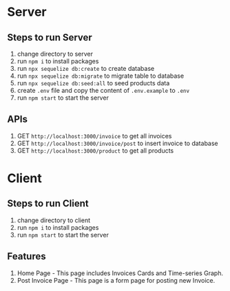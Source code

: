# Server
## Steps to run Server
1. change directory to server
2. run `npm i` to install packages
3. run `npx sequelize db:create` to create database
4. run `npx sequelize db:migrate` to migrate table to database
5. run `npx sequelize db:seed:all` to seed products data
6. create `.env` file and copy the content of `.env.example` to `.env`
7. run `npm start` to start the server

## APIs
1. GET `http://localhost:3000/invoice` to get all invoices
2. GET `http://localhost:3000/invoice/post` to insert invoice to database
3. GET `http://localhost:3000/product` to get all products

# Client
## Steps to run Client
1. change directory to client
2. run `npm i` to install packages
3. run `npm start` to start the server

## Features
1. Home Page - This page includes Invoices Cards and Time-series Graph.
2. Post Invoice Page - This page is a form page for posting new Invoice.